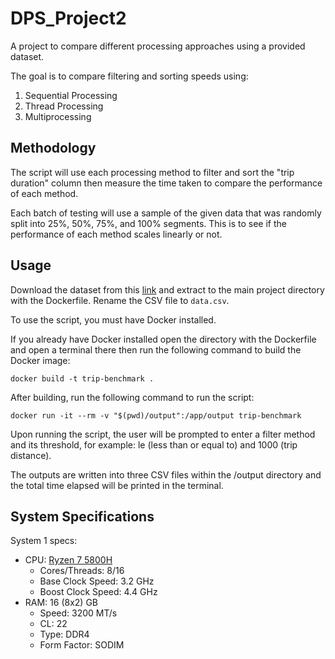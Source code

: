 # DPS_Project2
A project to compare different processing approaches using a provided dataset.

The goal is to compare filtering and sorting speeds using:
1. Sequential Processing
2. Thread Processing
3. Multiprocessing

## Methodology
The script will use each processing method to filter and sort the "trip duration" column then measure the time taken to compare the performance of each method.

Each batch of testing will use a sample of the given data that was randomly split into 25%, 50%, 75%, and 100% segments. This is to see if the performance of each method scales linearly or not.

## Usage
Download the dataset from this [link](https://drive.google.com/file/d/1uz1vKusNfAz4dKYtkerTnLl7IhVCI5_d/view?usp=sharing) and extract to the main project directory with the Dockerfile. Rename the CSV file to `data.csv`.

To use the script, you must have Docker installed.

If you already have Docker installed open the directory with the Dockerfile and open a terminal there then run the following command to build the Docker image:

`docker build -t trip-benchmark .`

After building, run the following command to run the script:

`docker run -it --rm -v "$(pwd)/output":/app/output trip-benchmark`

Upon running the script, the user will be prompted to enter a filter method and its threshold, for example: le (less than or equal to) and 1000 (trip distance).

The outputs are written into three CSV files within the /output directory and the total time elapsed will be printed in the terminal.

## System Specifications
System 1 specs:
* CPU: [Ryzen 7 5800H](https://www.techpowerup.com/cpu-specs/ryzen-7-5800h.c2368)
  * Cores/Threads: 8/16
  * Base Clock Speed: 3.2 GHz
  * Boost Clock Speed: 4.4 GHz
* RAM: 16 (8x2) GB
  * Speed: 3200 MT/s
  * CL: 22
  * Type: DDR4
  * Form Factor: SODIM
